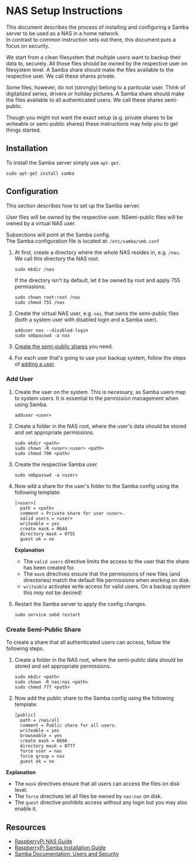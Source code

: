 # NAS Setup Instructions

This document describes the process of installing and configuring a Samba server to be used as a NAS in a home network.  
In contrast to common instruction sets out there, this document puts a focus on security.

We start from a clean filesystem that multiple users want to backup their data to, securely.
All those files should be owned by the respective user on filesystem level.
A Samba share should make the files available to the respective user.
We call these shares private.

Some files, however, do not (strongly) belong to a particular user.
Think of digitalized series, drivers or holiday pictures.
A Samba share should make the files available to all authenticated users.
We call these shares semi-public.

Though you might not want the exact setup (e.g. private shares to be writeable or semi-public shares) these instructions may help you to get things started.

## Installation

To install the Samba server simply use `apt-get`.

    sudo apt-get install samba

## Configuration

This section describes how to set up the Samba server.

User files will be owned by the respective user.
NSemi-public files will be owned by a virtual NAS user.

Subsections will point at the Samba config.  
The Samba configuration file is located at:
`/etc/samba/smb.conf`

1. At first, create a directory where the whole NAS resides in, e.g. `/nas`.  
   We call this directory the NAS root.
    
       sudo mkdir /nas
   
   If the directory isn't by default, let it be owned by root and apply 755 permissions:
   
       sudo chown root:root /nas
       sudo chmod 755 /nas

1. Create the virtual NAS user, e.g. `nas`, that owns the semi-public files (both a system user with disabled login and a Samba user).

       adduser nas --disabled-login
       sudo smbpasswd -a nas

1. [Create the semi-public shares](#create-semi-public-share) you need.

1. For each user that's going to use your backup system, follow the steps of [adding a user](#add-user).

### Add User

1. Create the user on the system. This is necessary, as Samba users map to system users. It is essential to the permission management when using Samba.

       adduser <user>

1. Create a folder in the NAS root, where the user's data should be stored and set appropriate permissions.

       sudo mkdir <path>
       sudo chown -R <user>:<user> <path>
       sudo chmod 700 <path>

1. Create the respective Samba user.

       sudo smbpasswd -a <user>

1. Now add a share for the user's folder to the Samba config using the following template:

       [<user>]  
         path = <path>  
         comment = Private share for user <user>.  
         valid users = <user>
         writeable = yes
         create mask = 0644  
         directory mask = 0755  
         guest ok = no
   
   **Explanation**
   * The `valid users` directive limits the access to the user that the share has been created for.
   * The `mask` directives ensure that the permissions of new files (and directories) match the default file permissions when working on disk.
   * `writeable` activates write access for valid users. On a backup system this *may not* be desired! 

1. Restart the Samba server to apply the config changes.

       sudo service smbd restart

### Create Semi-Public Share

To create a share that all authenticated users can access, follow the following steps.

1. Create a folder in the NAS root, where the semi-public data should be stored and set appropriate permissions.

       sudo mkdir <path>
       sudo chown -R nas:nas <path>
       sudo chmod 777 <path>

1. Now add the public share to the Samba config using the following template:

       [public]
         path = /nas/all
         comment = Public share for all users.
         writeable = yes
         browseable = yes
         create mask = 0666
         directory mask = 0777
         force user = nas
         force group = nas
         guest ok = no
   
**Explanation**
* The `mask` directives ensure that all users can access the files on disk level.
* The `force` directives let all files be owned by `nas:nas` on disk.
* The `guest` directive prohibits access without any login but you may also enable it.

## Resources

* [RaspberryPi NAS Guide](http://www.welzels.de/blog/projekte/raspberry-pi/low-budget-nas-mit-einem-raspberry-pi/pi-nas-datei-server-und-zubehor/)
* [RaspberryPi Samba Installation Guide](https://jankarres.de/2013/11/raspberry-pi-samba-server-installieren/)
* [Samba Documentation: Users and Security](https://www.samba.org/samba/docs/using_samba/ch09.html)
